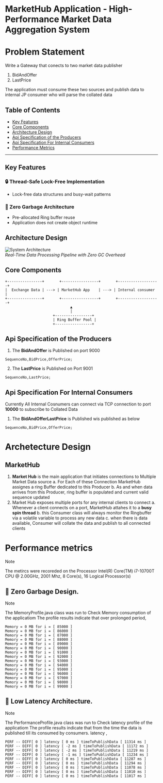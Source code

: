 # MarketHub Application - High-Performance Market Data Aggregation System

# Problem Statement  
Write a Gateway that conects to two market data publisher
  1. BidAndOffer
  2. LastPrice
     
The application must consume these two sources and publish data to internal JP consumer who will parse the collated data

## Table of Contents
- [Key Features](#key-features)
- [Core Components](#Core-Components)
- [Architecture Design](#architecture-design)
- [Api Specification of the Producers](#api-specifications)
- [Api Specification For Internal Consumers](#api-specifications)
- [Performance Metrics](#performance-metrics)

---
## Key Features
### 🔒 Thread-Safe Lock-Free Implementation
- Lock-free data structures and busy-wait patterns
### 🧹 Zero Garbage Architecture
- Pre-allocated Ring buffer reuse
- Application does not create object runtime 
## Architecture Design

![System Architecture](https://github.com/user-attachments/assets/c91d180f-81f9-4003-93c8-71c6c80cd64f)  
*Real-Time Data Processing Pipeline with Zero GC Overhead*


## Core Components
```plaintext
+----------------+       +-----------------+       +-------------------+
|  Exchange Data | ---> | MarketHub App    | ---> | Internal consumer  |
+----------------+       +-----------------+       +-------------------+
                              ▲
                              │
                      +-----------------+
                      | Ring Buffer Pool |
                      +-----------------+
```

## Api Specification of the Producers
1. The **BidAndOffer** is Published on port 9000
```
SequenceNo,BidPrice,OfferPrice;
```
2. The **LastPrice** is Published on Port 9001
```
SequenceNo,LastPrice;
```

## Api Specification For Internal Consumers
Currently All Internal Cosnumers can connect via TCP connection to port **10000** to subscribe to Collated Data
1. The **BidAndOfferLastPrice** is Published wis published as below 
```
SequenceNo,BidPrice,OfferPrice;
```
# Archetecture Design 

## MarketHub
1. **Market Hub** is the main application that initiates connections to Multiple Market Data source
  a. For Each of these Connection MarketHub assignes a ring Buffer dedicated to this Producer
  b. As and when data arrives from this Producer, ring buffer is populated and current valid sequence updated
2. Market Hub exposes multiple ports for any internal clients to connect
   a. Whenever a client connects on a port, MarketHub attahes it to a **busy spin thread**
   b. this Consumer class will always monitor the Ringbuffer via a volatile variable to process any new data
   c. when there is data available, Consumer will collate the data and publish to all connected clients 

# Performance metrics 
> [!NOTE]
>  The metircs were recoreded on the 
> Processor	Intel(R) Core(TM) i7-10700T CPU @ 2.00GHz, 2001 Mhz, 8 Core(s), 16 Logical Processor(s)

##  📌 Zero Garbage Design.
> [!NOTE]
> The MemoryProfile.java class was run to Check Memory consumption of the applicatiom
> The profile results indicate that over prolonged period,

```
Memory = 0 MB for i = [ 85000 ] 
Memory = 0 MB for i = [ 86000 ] 
Memory = 0 MB for i = [ 87000 ] 
Memory = 0 MB for i = [ 88000 ] 
Memory = 0 MB for i = [ 89000 ] 
Memory = 0 MB for i = [ 90000 ] 
Memory = 0 MB for i = [ 91000 ] 
Memory = 0 MB for i = [ 92000 ] 
Memory = 0 MB for i = [ 93000 ] 
Memory = 0 MB for i = [ 94000 ] 
Memory = 0 MB for i = [ 95000 ] 
Memory = 0 MB for i = [ 96000 ] 
Memory = 0 MB for i = [ 97000 ] 
Memory = 0 MB for i = [ 98000 ] 
Memory = 0 MB for i = [ 99000 ] 
```

##  📌 Low Latency Architecture.
> [!NOTE]
> The PerformanceProfile.java class was run to Check latency profile of the applicatiom
> The profile results indicate that from the time the data is published till its consumed by consumers. latency ,

```
PERF -- DIFF[ 0 ] latency [ 0 ms ] timeToPublishData [ 11314 ms ] 
PERF -- DIFF[ 0 ] latency [ -2 ms ] timeToPublishData [ 11172 ms ] 
PERF -- DIFF[ 0 ] latency [ -2 ms ] timeToPublishData [ 11219 ms ] 
PERF -- DIFF[ 0 ] latency [ -1 ms ] timeToPublishData [ 11234 ms ] 
PERF -- DIFF[ 0 ] latency [ 0 ms ] timeToPublishData [ 11287 ms ] 
PERF -- DIFF[ 0 ] latency [ 0 ms ] timeToPublishData [ 11294 ms ] 
PERF -- DIFF[ 0 ] latency [ 0 ms ] timeToPublishData [ 11078 ms ] 
PERF -- DIFF[ 0 ] latency [ 0 ms ] timeToPublishData [ 11010 ms ] 
PERF -- DIFF[ 0 ] latency [ 0 ms ] timeToPublishData [ 11017 ms ] 
```



